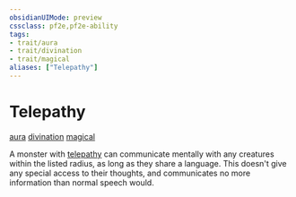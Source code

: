 ```yaml
---
obsidianUIMode: preview
cssclass: pf2e,pf2e-ability
tags:
- trait/aura
- trait/divination
- trait/magical
aliases: ["Telepathy"]
---
```

# Telepathy
[aura](/rules/traits/aura.md)  [divination](/rules/traits/divination.md)  [magical](/rules/traits/magical.md)  

A monster with [telepathy](/compendium/spells/telepathy.md) can communicate mentally with any creatures within the listed radius, as long as they share a language. This doesn't give any special access to their thoughts, and communicates no more information than normal speech would.